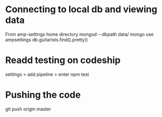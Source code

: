# Connecting to local db and viewing data
From amp-settings home directory
mongod --dbpath data/
mongo
use ampsettings
db.guitarists.find().pretty()

# Readd testing on codeship
settings > add pipeline > enter npm test

# Pushing the code
git push origin master